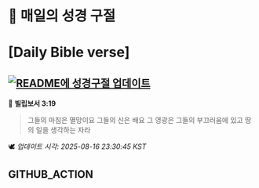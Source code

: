 # 🙏 매일의 성경 구절
# [Daily Bible verse]
## [![README에 성경구절 업데이트](https://github.com/DONGSUKA/first_test/actions/workflows/update-readme-bible.yml/badge.svg)](https://github.com/DONGSUKA/first_test/actions/workflows/update-readme-bible.yml)
<!-- START_BIBLE_VERSE -->
📖 **빌립보서 3:19**
> 그들의 마침은 멸망이요 그들의 신은 배요 그 영광은 그들의 부끄러움에 있고 땅의 일을 생각하는 자라

🕊️ _업데이트 시각: 2025-08-16 23:30:45 KST_
  <!-- END_BIBLE_VERSE -->
## GITHUB_ACTION
